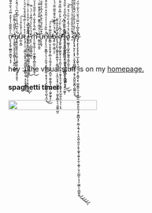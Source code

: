







n̵̢̨̧̢͍̦̲̳͍͕͇̰̘͕͉̞̈̍̓̅͌̅̃͗̾̽̄̊̿̈́͛͋̐͌̌̑̍͑̓̈́͒͋̾̊͛̓͋͊͋̓̀͗̈̕͘̕̕̕͝͝͝͝ ̶̨̧̗͍̥̫̦͍̝͈͓̻̙͓͓͚̭̪͔̣̲̖̓͑̈̓͂̋͂̓͌̄̎̏͠b̸̨̡̛̳͍̲̰̝̬̤͎͍̤͚̗͉͚͓̮͈͙͍̖̖̞̬̤͓̬̌́͋͆̈͆́͒̍͋̀͊͆̍̀̈́̂̆̒͝ͅự̴̺̩̱̺̎̉̈̓̐̏͒͐͛̈͠t̵̨̧̡̹̤̹̦͈̳̱͕̫̝̟̥͔͈̪̗̗̣̱̳̰̖̯̹͔̗͉̬͎̳̠̠̒̍̽͛͑̀͗̏͂́̓̋̌̾̏̊̈́̀̀̄̾̊͜͠ ̸̡̧̨̧̘̯̪̗̗͎̳̥͕̬̱̪̫̪̺͓̘̥̼̝͚̫̜͎̩͕͍͉̠̗̯̅͌̐̎̿͛͗̋̑̾̾̓͐̇̍͂͂̈̈́́̿̚͜ͅḭ̶̢̰̹̦͈͔̝̦͉̫͇̩̭̖͉̹̣̺͎̙̳̝̱̓̃̓̎͆̌͜'̵̨̢̛̜̦̪̼͖̼̻͙͖̗͉̈́̉̓̓̓͛̈́̅̄͒͑̈́͗̿m̷̨̛̠̰̥̘̲̠̜̩̣̲͔̱͇̭̖̻̤͈̼̩̺̹̼͎̽͗̿́̂̀̐̽̃͗̈̑̽͋̃͂̔̉̊̂̀̆͋́͑̊̋̈̇͛̓́̃̎̋̋̄̚͘̚̚͜͝ ̴͚̯̞̺͎̰͈͆́̈͛̌̃̋̀͌͊̿̋̋̀̂̄͌̿͗͑̑̂̓̇̈́̓͒̈́́̒̀̆͂̿͋̐̄͒̈̐̃̓̄̕̕͝͠ư̵̠̙̙̭̘̅͐̽̅̏̏́͋͛͋̑̍̈̓͂̍̓͒͋̀͠͝͠n̷̡̡̨̨͉̤̯̭̻̞̦̖̜̠̭̼̘͙͔̳̯̝̲̖͙̯͙͎͉̣̥̬̥̳͉͈̖̺̖̘̲͔̋̓̈̏͋̉̍̍̒̓͋̂̂͗̋͛͋̎̽̆̇͐̀̀͒̋̑̓̃̅͘̚͘̕͜͜a̶̢̳̠̮̞̮̖̙̬̥̦̻̜̘̝̲͉̝̗̝͈̙͕̪̰̩̣͚̖͚͓̠͈̮̥̠͚̙͚̞͂͂̋̅̓̆̈́̕͠͝ͅͅb̴̡͍̣̪̖͕͇̣͎̉̈́̊̈́̅͊͗͋͒͊̆̅͂̈͊̈́̍̒͂͐̽̀̌̊̔̐͋̾̾̃̎́̀̈̿̓̎̇̚̕͘͘͠͠͝͝͠ͅl̷̢̨̡̨̨̢̛͔͇̥̱̯̝̪̬̦̦͕͇͓͎̠̠̣͎̟̲͙͕̘̖͖̬̼͇̩̘̣͖̥̭̻͕̹͉̼̗͇̟̺̯̓͊̋̑͋̐̌̐ę̸̡̛͚͍͖̺̗͚̯̬̥͔̦̯̹̭̲͔̝̫͙͓͔̮̬̗̭͉̖̰̟̖̱̲̜͎̥̲̝̼̦͈̩͉̜̹̙̟̒̈́͆̄̀̀̋̈́̈́̄̓̿͒̿͒̑̎̓͆̎̏̔͗͋̓̇̽̇̓̿̍͛̿̾̋̓̈́̕̕͘͝͠ ̶̢̧̨̧̨͚̗̮͍͇͇͚͔̗͔̤̥̘̗̘͉̲̻̯̜̟̭̰͙̩̞͔̙͕͖͈̂͛̈́̉̊̈́͆̊̚̕ͅt̴̢̧̡̧̧̡̛͚̞͓̗͎̹͈̖͖̱͙̙̹̯̺̥͚̦̜͙̳̱̳̣͎̩̔͆̽̋̑͒̈̈̽́̆͆̑͋̊̇̀̃͋̊̇̈͊̉͋͗̈́̐̄͂̃͋͑̊̓̓̎̇̅̂͑̉͆̚̕̚͜͜͝͠͝͠ͅo̸̼̦̫̲̱̝͎̲̯̙̲̱̰͈͍͙͖̩̭̫̖͛̄̈́̽̒́̂̒̏͑͂̈̇́͒̈́̄͜͜͝ ̷̯̈͗͊͂̍̑̏͋̆̏̑̍̎̈́̔̌͒̇̀̓̽͊̌̿͋̐̚͝͝ȩ̸̡̢̧̡̮͕̙͔͙̘̤͕̫͓̥̪͍͈̟̣̜̣̱͓̠̬̺̰̮̬̪͕̤͇͍̫͉͆̆͑̒͋̈́̔͂̾̆͗̈́̃̆̽̋̌̆͌́̅͌͒̾͂̇̅̃̈́̓͑͐̾̓̇̆̆̈́͐̂̿͑̄̕̚̕͜͜͠͠s̵̡̢̧̨̨̧̢̡̨̛͍̜̲͔̝͚̗͉̤̭̯̣̣̮̜͉͇͓̗̟̤̪̥͇̞̫͕̖̜̬̗̼̣̯͇̱̩̮̮̤̘͙̣̮͇̺͙̤̦̖͇͎̰̘̗͓͔̣̯̮̪̜͍͈̠̙͍̖͚̞̖̰̭͎̞̫̩͔̲̟̦̱̹̗̺̪̙̜̞̩̗͖̪̹̖̰̲̰̮̯͗̀̐̄͆̓̌̿̈́͒̄̈́̓͋̍̅̈́͛̋͑͆̿̒́̌͆̀̐͒̏̾̽̚̚͜͜͜͜͜͝ͅ

<!--<h1 align="center"><img src="https://media.giphy.com/media/TEnXkcsHrP4YedChhA/giphy.gif" width="65"></h1>- -->



<br>
<br>
hey :) the visual stuff is on my 
<a href="https://tomnyuma.rocks">
homepage.</a> 

<h4>spaghetti timer:</h4>
<a href="https://wakatime.com/@939cb8ba-6e9f-4bec-988e-0c7c39845513">
  <img src="https://wakatime.com/badge/user/939cb8ba-6e9f-4bec-988e-0c7c39845513.svg"width="180" height="20"/>
</a>

  
<!--   <a href="https://git.io/typing-svg"><img src="https://readme-typing-svg.herokuapp.com?font=Courgette&size=28&duration=2000&pause=1033&color=F77500&center=true&vCenter=true&multiline=true&width=735&height=80&lines=Hello%2C+welcome+to+my+GitHub!;Enjoy+your+stay+(%E0%B2%A0%E2%80%BF%3C)" alt="Typing SVG" /></a> -->
<!-- <a href="https://git.io/typing-svg"><img src="https://readme-typing-svg.herokuapp.com?font=Segoe+UI&weight=200&duration=2500&pause=1000&background=FFFFFF00&center=true&vCenter=true&multiline=true&repeat=true&width=973&height=183&lines=%F0%9F%98%B8+Hi+there!+If+you're+new+here%2C+bienvenue!+%F0%9F%98%B8;I+put+tech+related+projects+on+here+for+secure+storage+and+easy+deployment.;%F0%9F%A7%91%F0%9F%8F%BF%E2%80%8D%F0%9F%8E%93%F0%9F%A6%AB+I'm+a+Computer+Science+Major+at+Oregon+State+University.+%F0%9F%A7%91%F0%9F%8F%BF%E2%80%8D%F0%9F%8E%93%F0%9F%A6%AB;My+interests+include%3A+coding+fun+apps%2C+mastering++clarinet%2C+and+reptiles.;%F0%9F%8E%9F%EF%B8%8F+Many+of+my+projects+are+open-source%2C+so+feel+free+to+submit+a+PR%2FIssue!+%F0%9F%8E%9F%EF%B8%8F;%E2%9C%A7%EF%BD%A5%EF%BE%9F%3A+*%E2%9C%A7%EF%BD%A5%EF%BE%9F%3A*%E2%9C%A7%EF%BD%A5%EF%BE%9F%3A+*%E2%9C%A7%EF%BD%A5%EF%BE%9F%3A*%E2%9C%A7%EF%BD%A5%EF%BE%9F%3A+*%E2%9C%A7%EF%BD%A5%EF%BE%9F%3A*++Cheers%2C++%E2%9C%A7%EF%BD%A5%EF%BE%9F%3A+*%E2%9C%A7%EF%BD%A5%EF%BE%9F%3A*%E2%9C%A7%EF%BD%A5%EF%BE%9F%3A+*%E2%9C%A7%EF%BD%A5%EF%BE%9F%3A*%E2%9C%A7%EF%BD%A5%EF%BE%9F%3A+*%E2%9C%A7%EF%BD%A5%EF%BE%9F%3A*;-+Nyumat+(%E0%B2%A0%E2%80%BF%3C)" alt="Typing SVG" /></a>
</p>
 -->

<!--  <img src="https://komarev.com/ghpvc/?username=nyumat&label=Peeks&color=000000&style=for-the-badge" alt="Profile-Views"> --->
<!-- Hackers ugh. --->

<!--
<h2 align="center">💻 &nbsp; Languages &nbsp; 💻</h2>
<p align="center">
  <img height="120em" src="https://github-readme-stats-git-masterrstaa-rickstaa.vercel.app/api/top-langs/?username=nyumat&layout=compact&hide_border=false&langs_count=4&bg_color=0E1117&theme=github_dark&custom_title=Languages%20I%20Use%20Frequently&exclude_repo=CS340,Nyumats-Website,Pathfinding-Algorithm-Tool,anuraghazra.github.io"/>
</p>
<h2 align="center">📚 &nbsp;Tech I <i>Love</i> Using</i> &nbsp;📚 </h2>
<div align="center">
  <img alt="Client" height="120em" src="https://github-readme-tech-stack.vercel.app/api/cards?title=Client&align=center&borderRadius=5.5&fontSize=22&lineHeight=10&lineCount=2&theme=github_dark&gap=11&line1=react,react,61DAFB;tailwindcss,tailwind,06B6D4;next.js,next.js,ffffff;swift,swift,F05138;&line2=css3,css,1572B6;jquery,jquery,0769AD;redux,redux,764ABC;figma,figma,3A76F0;"/>
  <img height="120em" alt="Server" src="https://github-readme-tech-stack.vercel.app/api/cards?title=Server&align=center&borderRadius=5.5&fontSize=22&lineHeight=10&lineCount=2&theme=github_dark&gap=9&line1=express,express,ffffff;FastAPI,FastAPI,009688;Firebase,Firebase,FFCA28;graphql,graphql,E10098;&line2=amazonaws,aws,FF9900;flask,flask,ffffff;postman,postman,FF6C37;trpc,trpc,2596BE;"/>
  <img alt="Storage" height="120em" src="https://github-readme-tech-stack.vercel.app/api/cards?title=Storage&align=center&borderRadius=5.5&fontSize=22&lineHeight=10&lineCount=2&theme=github_dark&gap=9&line1=PostgreSQL,PostgreSQL,4169E1;mongodb,MongoDB,47A248;mariadb,mariadb,ffffff;mysql,mysql,eba000;&line2=Supabase,supabase,3ECF8E;redis,redis,DC382D;amazondynamodb,dynamodb,4053D6;SQLite,SQLite,ffffff;"/>
</div>

<br>
<h2 align="center">💫 &nbsp; Ambitious Projects &nbsp; 💫 </h2>
<br>
<br>

<p align="center">
  <a href="https://github.com/Nyumat/The-TikTok-Bot">
    <img height="120em" src="https://github-readme-stats-git-masterrstaa-rickstaa.vercel.app/api/pin/?username=nyumat&repo=The-TikTok-Bot&show_owner=true&theme=github_dark"/>
  </a>
  <a href="https://github.com/Nyumat/TheAIDoctor">
    <img height="120em" src="https://github-readme-stats-git-masterrstaa-rickstaa.vercel.app/api/pin/?username=nyumat&repo=TheAIDoctor&show_owner=true&theme=github_dark"/>
  </a>
  <a href="https://github.com/Nyumat/Progress">
      <img height="120em" src="https://github-readme-stats-git-masterrstaa-rickstaa.vercel.app/api/pin/?username=Nyumat&repo=Progress&show_owner=true&theme=github_dark"/>
  </a>
  </p>

<br>
<h2 align="center">⚙️ &nbsp; GitHub Stats &nbsp; ⚙️</h2>
<br>
<br>

<p align="center">
    <img alt="GitHubStats" src="https://github-readme-stats-git-masterrstaa-rickstaa.vercel.app/api?username=nyumat&count_private=true&theme=github_dark&hide_title=true&hide_rank=true&show_icons=true&card_width=290&include_all_commits=false&hide=contribs" />
</p> -->


<!-- <a href="https://github.com/marketplace/actions/generate-snake-game-from-github-contribution-grid"> -->
<!--     <img alt="SnakeSVG" src="https://github.com/Nyumat/Nyumat/blob/master/assets/github-contribution-grid-snake.svg"/> -->
<!--   </a> -->
<!--    <a href="https://github.com/nyumat"><img alt="Tom's Activity Graph" src="https://activity-graph.herokuapp.com/graph?username=nyumat&custom_title=Nyumat's%20Contribution%20Graph&theme=react-dark" /></a> -->
